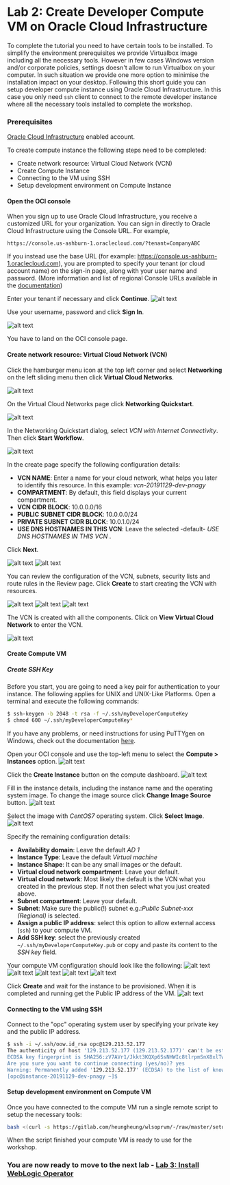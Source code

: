 # Lab 2: Create Developer Compute VM on Oracle Cloud Infrastructure #

To complete the tutorial you need to have certain tools to be installed. To simplify the environment prerequisites we provide Virtualbox image including all the necessary tools.
However in few cases Windows version and/or corporate policies, settings doesn't allow to run Virtualbox on your computer.
In such situation we provide one more option to minimise the installation impact on your desktop. Following this short guide you can setup developer compute instance using Oracle Cloud Infrastructure. In this case you only need `ssh` client to connect to the remote developer instance where all the necessary tools installed to complete the workshop.

### Prerequisites ###

[Oracle Cloud Infrastructure](https://cloud.oracle.com/en_US/cloud-infrastructure) enabled account.

To create compute instance the following steps need to be completed:

- Create network resource: Virtual Cloud Network (VCN)
- Create Compute Instance
- Connecting to the VM using SSH
- Setup development environment on Compute Instance

#### Open the OCI console ####

When you sign up to use Oracle Cloud Infrastructure, you receive a customized URL for your organization. You can sign in directly to Oracle Cloud Infrastructure using the Console URL. For example,

`https://console.us-ashburn-1.oraclecloud.com/?tenant=CompanyABC`

If you instead use the base URL (for example: https://console.us-ashburn-1.oraclecloud.com), you are prompted to specify your tenant (or cloud account name) on the sign-in page, along with your user name and password. (More information and list of regional Console URLs available in the [documentation](https://docs.cloud.oracle.com/iaas/Content/GSG/Tasks/signingin.htm#))

Enter your tenant if necessary and click **Continue**.
![alt text](images/compute.instance/001.oci.login.tenant.png)


Use your username, password and click **Sign In**.

![alt text](images/compute.instance/002.oci.console.signin.png)

You have to land on the OCI console page.

#### Create network resource: Virtual Cloud Network (VCN) ####

Click the hamburger menu icon at the top left corner and select **Networking** on the left sliding menu then click **Virtual Cloud Networks**.

![alt text](images/compute.instance/005.networking.png)

On the Virtual Cloud Networks page click **Networking Quickstart**.

![alt text](images/compute.instance/006.create.vcn.png)

In the Networking Quickstart dialog, select *VCN with Internet Connectivity*. Then click **Start Workflow**.

![alt text](images/compute.instance/006.1.networking.quickstart.png)

In the create page specify the following configuration details:
- **VCN NAME**: Enter a name for your cloud network, what helps you later to identify this resource. In this example: *vcn-20191129-dev-pnagy*
- **COMPARTMENT**: By default, this field displays your current compartment.
- **VCN CIDR BLOCK**: 10.0.0.0/16
- **PUBLIC SUBNET CIDR BLOCK**: 10.0.0.0/24
- **PRIVATE SUBNET CIDR BLOCK**: 10.0.1.0/24
- **USE DNS HOSTNAMES IN THIS VCN**: Leave the selected -default- *USE DNS HOSTNAMES IN THIS VCN* .

Click **Next**.

![alt text](images/compute.instance/006.2.networking.details.png)
![alt text](images/compute.instance/006.3.networking.details.png)

You can review the configuration of the VCN, subnets, security lists and route rules in the Review page. Click **Create** to start creating the VCN with resources.

![alt text](images/compute.instance/006.4.networking.review.png)
![alt text](images/compute.instance/006.5.networking.review.png)
![alt text](images/compute.instance/006.6.networking.review.png)

The VCN is created with all the components. Click on **View Virtual Cloud Network** to enter the VCN.

![alt text](images/compute.instance/007.vcn.ready.png)


#### Create Compute VM ####

##### Create SSH Key #####

Before you start, you are going to need a key pair for authentication to your instance. The following applies for UNIX and UNIX-Like Platforms. Open a terminal and execute the following commands:
```bash
$ ssh-keygen -b 2048 -t rsa -f ~/.ssh/myDeveloperComputeKey
$ chmod 600 ~/.ssh/myDeveloperComputeKey*
```
If you have any problems, or need instructions for using PuTTYgen on Windows, check out the documentation [here](http://docs.oracle.com/cloud/latest/dbcs_dbaas/CSDBI/GUID-4285B8CF-A228-4B89-9552-FE6446B5A673.htm#CSDBI3349).

Open your OCI console and use the top-left menu to select the **Compute > Instances** option.
![alt text](images/compute.instance/008.compute.dashboard.png)

Click the **Create Instance** button on the compute dashboard.
![alt text](images/compute.instance/009.compute.create.png)

Fill in the instance details, including the instance name and the operating system image. To change the image source click **Change Image Source** button.
![alt text](images/compute.instance/010.compute.image.source.png)

Select the image with *CentOS7* operating system. Click **Select Image**.
![alt text](images/compute.instance/011.compute.image.centos.png)

Specify the remaining configuration details:
- **Availability domain**: Leave the default *AD 1*
- **Instance Type**: Leave the default *Virtual machine*
- **Instance Shape**: It can be any small images or the default.
- **Virtual cloud network compartment**: Leave your default.
- **Virtual cloud network**: Most likely the default is the VCN what you created in the previous step. If not then select what you just created above.
- **Subnet compartment**: Leave your default.
- **Subnet**: Make sure the public(!) subnet e.g.:*Public Subnet-xxx (Regional)* is selected.
- **Assign a public IP address**: select this option to allow external access (`ssh`) to your compute VM.
- **Add SSH key**: select the previously created `~/.ssh/myDeveloperComputeKey.pub` or copy and paste its content to the *SSH key* field.

Your compute VM configuration should look like the following:
![alt text](images/compute.instance/012.1.compute.details.png)
![alt text](images/compute.instance/012.2.compute.details.png)
![alt text](images/compute.instance/012.3.compute.details.png)
![alt text](images/compute.instance/012.4.compute.details.png)
![alt text](images/compute.instance/012.5.compute.details.png)

Click **Create** and wait for the instance to be provisioned. When it is completed and running get the Public IP address of the VM.
![alt text](images/compute.instance/013.compute.provisioned.png)

#### Connecting to the VM using SSH ####

Connect to the "opc" operating system user by specifying your private key and the public IP address.
```bash
$ ssh -i ~/.ssh/oow.id_rsa opc@129.213.52.177
The authenticity of host '129.213.52.177 (129.213.52.177)' can't be established.
ECDSA key fingerprint is SHA256:zV7AVr1/Jkkt3KQXp6SsNHWIc8tlrpmSnX8xlTwe330.
Are you sure you want to continue connecting (yes/no)? yes
Warning: Permanently added '129.213.52.177' (ECDSA) to the list of known hosts.
[opc@instance-20191129-dev-pnagy ~]$
```

#### Setup development environment on Compute VM ####

Once you have connected to the compute VM run a single remote script to setup the necessary tools:
```bash
bash <(curl -s https://gitlab.com/heungheung/wlsoprvm/-/raw/master/setup-operator-workshop.sh)
```

When the script finished your compute VM is ready to use for the workshop.

### You are now ready to move to the next lab - [Lab 3: Install WebLogic Operator](install.operator.md)  ###
